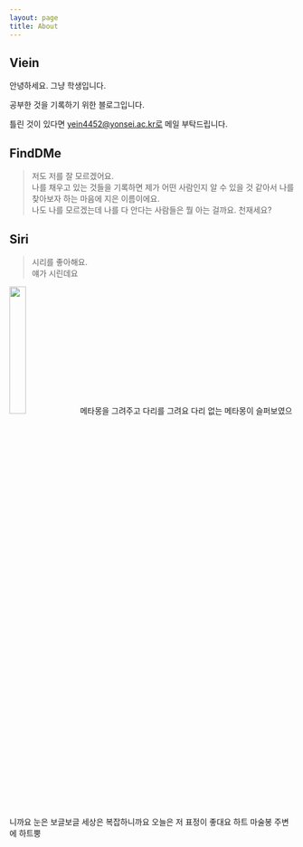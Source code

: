 ```yaml
---
layout: page
title: About
---
```


## Viein

안녕하세요. 그냥 학생입니다.

공부한 것을 기록하기 위한 블로그입니다.

틀린 것이 있다면 <a href="mailto:info@example.com?subject=subject&cc=cc@example.com">yein4452@yonsei.ac.kr로 메일 </a> 부탁드립니다.


## FindDMe

> 저도 저를 잘 모르겠어요.  
나를 채우고 있는 것들을 기록하면 제가 어떤 사람인지 알 수 있을 것 같아서 나를 찾아보자 하는 마음에 지은 이름이에요.  
나도 나를 모르겠는데 나를 다 안다는 사람들은 뭘 아는 걸까요. 천재세요?


## Siri

> 시리를 좋아해요.  
얘가 시린데요 
<img width="24%" src="https://user-images.githubusercontent.com/53667002/114662911-73b47a80-9d34-11eb-957a-1bda872f955e.gif"/>  
메타몽을 그려주고  
다리를 그려요 다리 없는 메타몽이 슬퍼보였으니까요  
눈은 보글보글 세상은 복잡하니까요    
오늘은 저 표정이 좋대요    
하트 마술봉  
주변에 하트뿡

 



